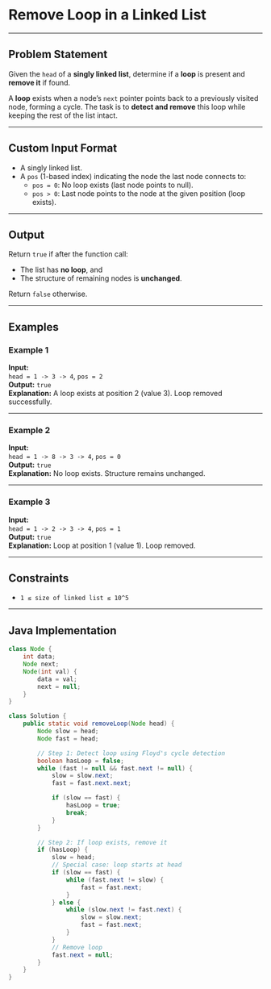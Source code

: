 # Remove Loop in a Linked List

---

## Problem Statement

Given the `head` of a **singly linked list**, determine if a **loop** is present and **remove it** if found.

A **loop** exists when a node’s `next` pointer points back to a previously visited node, forming a cycle. The task is to **detect and remove** this loop while keeping the rest of the list intact.

---

## Custom Input Format

- A singly linked list.
- A `pos` (1-based index) indicating the node the last node connects to:
  - `pos = 0`: No loop exists (last node points to null).
  - `pos > 0`: Last node points to the node at the given position (loop exists).

---

## Output

Return `true` if after the function call:
- The list has **no loop**, and
- The structure of remaining nodes is **unchanged**.

Return `false` otherwise.

---

## Examples

### Example 1

**Input:**  
`head = 1 -> 3 -> 4`, `pos = 2`  
**Output:** `true`  
**Explanation:** A loop exists at position 2 (value 3). Loop removed successfully.

---

### Example 2

**Input:**  
`head = 1 -> 8 -> 3 -> 4`, `pos = 0`  
**Output:** `true`  
**Explanation:** No loop exists. Structure remains unchanged.

---

### Example 3

**Input:**  
`head = 1 -> 2 -> 3 -> 4`, `pos = 1`  
**Output:** `true`  
**Explanation:** Loop at position 1 (value 1). Loop removed.

---

## Constraints

- `1 ≤ size of linked list ≤ 10^5`

---

## Java Implementation

```java
class Node {
    int data;
    Node next;
    Node(int val) {
        data = val;
        next = null;
    }
}

class Solution {
    public static void removeLoop(Node head) {
        Node slow = head;
        Node fast = head;

        // Step 1: Detect loop using Floyd's cycle detection
        boolean hasLoop = false;
        while (fast != null && fast.next != null) {
            slow = slow.next;
            fast = fast.next.next;

            if (slow == fast) {
                hasLoop = true;
                break;
            }
        }

        // Step 2: If loop exists, remove it
        if (hasLoop) {
            slow = head;
            // Special case: loop starts at head
            if (slow == fast) {
                while (fast.next != slow) {
                    fast = fast.next;
                }
            } else {
                while (slow.next != fast.next) {
                    slow = slow.next;
                    fast = fast.next;
                }
            }
            // Remove loop
            fast.next = null;
        }
    }
}